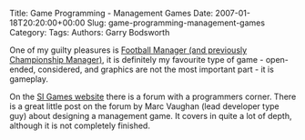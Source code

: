 Title: Game Programming - Management Games
Date: 2007-01-18T20:20:00+00:00
Slug: game-programming-management-games
Category: 
Tags: 
Authors: Garry Bodsworth

One of my guilty pleasures is <a href="http://www.sigames.com">Football Manager (and previously Championship Manager)</a>, it is definitely my favourite type of game - open-ended, considered, and graphics are not the most important part - it is gameplay.

On the <a href="http://www.sigames.com">SI Games website</a> there is a forum with a programmers corner.  There is a great little post on the forum by Marc Vaughan (lead developer type guy) about designing a management game.  It covers in quite a lot of depth, although it is not completely finished.
